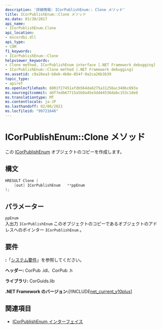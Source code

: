 ```yaml
---
description: '詳細情報: ICorPublishEnum:: Clone メソッド'
title: ICorPublishEnum::Clone メソッド
ms.date: 03/30/2017
api_name:
- ICorPublishEnum.Clone
api_location:
- mscordbi.dll
api_type:
- COM
f1_keywords:
- ICorPublishEnum::Clone
helpviewer_keywords:
- Clone method, ICorPublishEnum interface [.NET Framework debugging]
- ICorPublishEnum::Clone method [.NET Framework debugging]
ms.assetid: c9a26ea3-b8eb-4b8e-854f-9a2ca26b3b39
topic_type:
- apiref
ms.openlocfilehash: 6001f27451afdb564da6275a31256ac348bc693a
ms.sourcegitcommit: ddf7edb67715a5b9a45e3dd44536dabc153c1de0
ms.translationtype: MT
ms.contentlocale: ja-JP
ms.lasthandoff: 02/06/2021
ms.locfileid: "99721646"
---
```

# <a name="icorpublishenumclone-method"></a>ICorPublishEnum::Clone メソッド

この [ICorPublishEnum](icorpublishenum-interface.md) オブジェクトのコピーを作成します。  
  
## <a name="syntax"></a>構文  
  
```cpp  
HRESULT Clone (  
    [out] ICorPublishEnum   **ppEnum  
);  
```  
  
## <a name="parameters"></a>パラメーター  

 `ppEnum`  
 入出力 `ICorPublishEnum` このオブジェクトのコピーであるオブジェクトのアドレスへのポインター `ICorPublishEnum` 。  
  
## <a name="requirements"></a>要件  

 **:**「[システム要件](../../get-started/system-requirements.md)」を参照してください。  
  
 **ヘッダー:** CorPub .idl、CorPub .h  
  
 **ライブラリ:** CorGuids.lib  
  
 **.NET Framework のバージョン:**[!INCLUDE[net_current_v10plus](../../../../includes/net-current-v10plus-md.md)]  
  
## <a name="see-also"></a>関連項目

- [ICorPublishEnum インターフェイス](icorpublishenum-interface.md)
